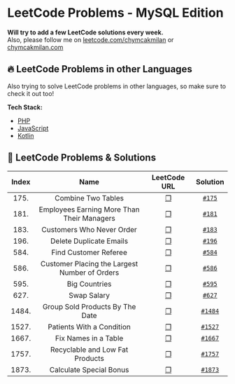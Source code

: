 # LeetCode Problems - MySQL Edition
**Will try to add a few LeetCode solutions every week.**   
Also, please follow me on [leetcode.com/chymcakmilan](https://leetcode.com/chymcakmilan/) or [chymcakmilan.com](https://chymcakmilan.com)

## 🔥 LeetCode Problems in other Languages
Also trying to solve LeetCode problems in other languages, so make sure to check it out too!  

**Tech Stack:**  
+ [PHP](https://github.com/milanchymcak/LeetCode-PHP)
+ [JavaScript](https://github.com/milanchymcak/LeetCode-JavaScript)
+ [Kotlin](https://github.com/milanchymcak/LeetCode-Kotlin)  

## 📝 LeetCode Problems & Solutions

| Index | Name | LeetCode URL | Solution |
| :---: |:----:|:------------:|:--------:|
| 175. | Combine Two Tables | [❐](https://leetcode.com/problems/combine-two-tables/) | [`#175`](../main/solutions/175.md) |
| 181. | Employees Earning More Than Their Managers | [❐](https://leetcode.com/problems/employees-earning-more-than-their-managers/) | [`#181`](../main/solutions/181.md) |
| 183. | Customers Who Never Order | [❐](https://leetcode.com/problems/customers-who-never-order/) | [`#183`](../main/solutions/183.md) |
| 196. | Delete Duplicate Emails | [❐](https://leetcode.com/problems/delete-duplicate-emails/) | [`#196`](../main/solutions/196.md) |
| 584. | Find Customer Referee | [❐](https://leetcode.com/problems/find-customer-referee/) | [`#584`](../main/solutions/584.md) |
| 586. | Customer Placing the Largest Number of Orders | [❐](https://leetcode.com/problems/customer-placing-the-largest-number-of-orders/) | [`#586`](../main/solutions/586.md) |
| 595. | Big Countries | [❐](https://leetcode.com/problems/big-countries/) | [`#595`](../main/solutions/595.md) |
| 627. | Swap Salary | [❐](https://leetcode.com/problems/swap-salary/) | [`#627`](../main/solutions/627.md) |
| 1484. | Group Sold Products By The Date | [❐](https://leetcode.com/problems/group-sold-products-by-the-date/) | [`#1484`](../main/solutions/1484.md) |
| 1527. | Patients With a Condition | [❐](https://leetcode.com/problems/patients-with-a-condition/) | [`#1527`](../main/solutions/627.md) |
| 1667. | Fix Names in a Table | [❐](https://leetcode.com/problems/fix-names-in-a-table/) | [`#1667`](../main/solutions/1667.md) |
| 1757. | Recyclable and Low Fat Products | [❐](https://leetcode.com/problems/recyclable-and-low-fat-products/) | [`#1757`](../main/solutions/1757.md) |
| 1873. | Calculate Special Bonus | [❐](https://leetcode.com/problems/calculate-special-bonus/) | [`#1873`](../main/solutions/1873.md) |